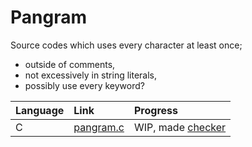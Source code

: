 # Pangram
Source codes which uses every character at least once;
- outside of comments,
- not excessively in string literals,
- possibly use every keyword?

|Language|Link                     |Progress|
|:-------|:------------------------|:-------|
|C       |[pangram.c](/C/pangram.c)|WIP, made [checker](/C/pangram_c_checker.c)|

